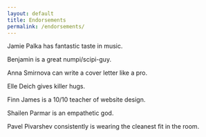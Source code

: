 ```yaml
---
layout: default
title: Endorsements
permalink: /endorsements/
---
```


Jamie Palka has fantastic taste in music.

Benjamin is a great numpi/scipi-guy.

Anna Smirnova can write a cover letter like a pro.

Elle Deich gives killer hugs.

Finn James is a 10/10 teacher of website design.

Shailen Parmar is an empathetic god.

Pavel Pivarshev consistently is wearing the cleanest fit in the room.